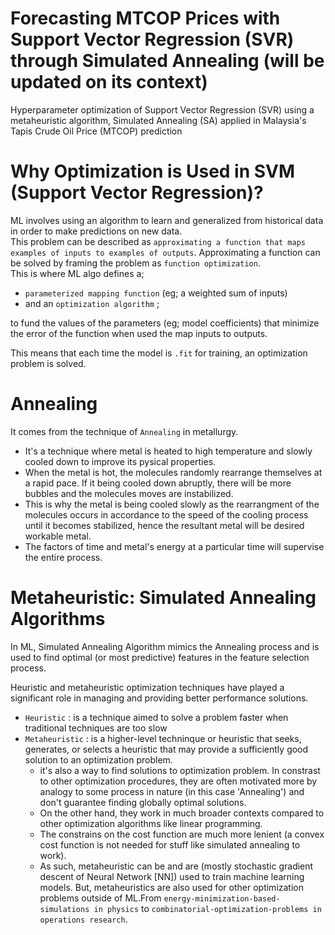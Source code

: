 # Forecasting MTCOP Prices with Support Vector Regression (SVR) through Simulated Annealing (will be updated on its context)
Hyperparameter optimization of Support Vector Regression (SVR) using a metaheuristic algorithm, Simulated Annealing (SA) applied in Malaysia's Tapis Crude Oil Price (MTCOP) prediction

# Why Optimization is Used in SVM (Support Vector Regression)?
ML involves using an algorithm to learn and generalized from historical data in order to make predictions on new data. 
<br>
This problem can be described as `approximating a function that maps examples of inputs to examples of outputs`. Approximating a function can be solved by framing the problem as `function optimization`. 
<br>
This is where ML algo defines a;
  + `parameterized mapping function` (eg; a weighted sum of inputs)
  + and an `optimization algorithm` ;
  <n>
to fund the values of the parameters (eg; model coefficients) that minimize the error of the function when used the map inputs to outputs. 

This means that each time the model is `.fit` for training, an optimization problem is solved. 



# Annealing
It comes from the technique of `Annealing` in metallurgy. 
  + It's a technique where metal is heated to high temperature and slowly cooled down to improve its pysical properties. 
  + When the metal is hot, the molecules randomly rearrange themselves at a rapid pace. If it being cooled down abruptly, there will be more bubbles and the molecules moves are instabilized. 
  + This is why the metal is being cooled slowly as the rearrangment of the molecules occurs in accordance to the speed of the cooling process until it becomes stabilized, hence the resultant metal will be desired workable metal. 
  + The factors of time and metal's energy at a particular time will supervise the entire process. 
  
# Metaheuristic: Simulated Annealing Algorithms
In ML, Simulated Annealing Algorithm mimics the Annealing process and is used to find optimal (or most predictive) features in the feature selection process. 

Heuristic and metaheuristic optimization techniques have played a significant role in managing and providing better performance solutions. 
  + `Heuristic` : is a technique aimed to solve a problem faster when traditional techniques are too slow
  + `Metaheuristic` : is a higher-level techninque or heuristic that seeks, generates, or selects a heuristic that may provide a sufficiently good solution to an optimization problem. 
    + it's also a way to find solutions to optimization problem. In constrast to other optimization procedures, they are often motivated more by analogy to some process in nature (in this case 'Annealing') and don't guarantee finding globally optimal solutions. 
    + On the other hand, they work in much broader contexts compared to other optimization algorithms like linear programming. 
    + The constrains on the cost function are much more lenient (a convex cost function is not needed for stuff like simulated annealing to work).
    + As such, metaheuristic can be and are (mostly stochastic gradient descent of Neural Network [NN]) used to train machine learning models. But, metaheuristics are also used for other optimization problems outside of ML.From `energy-minimization-based-simulations in physics` to `combinatorial-optimization-problems in operations research`.
    
